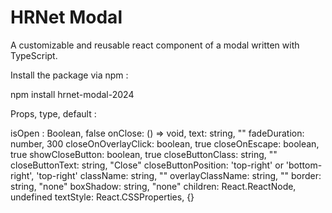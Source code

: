 # HRNet Modal

A customizable and reusable react component of a modal written with TypeScript.

Install the package via npm : 

npm install hrnet-modal-2024

Props, type, default : 

isOpen : Boolean, false
onClose: () => void,
text: string, ""
fadeDuration: number, 300
closeOnOverlayClick: boolean, true
closeOnEscape: boolean, true
showCloseButton: boolean, true
closeButtonClass: string, ""
closeButtonText: string, "Close"
closeButtonPosition: 'top-right' or 'bottom-right', 'top-right'
className: string, ""
overlayClassName: string, ""
border: string, "none"
boxShadow: string, "none"
children: React.ReactNode, undefined
textStyle: React.CSSProperties, {}